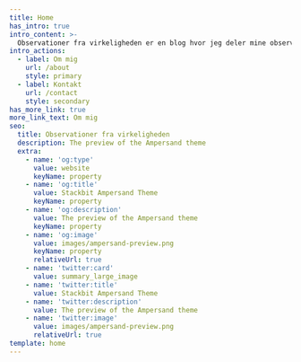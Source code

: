 ```yaml
---
title: Home
has_intro: true
intro_content: >-
  Observationer fra virkeligheden er en blog hvor jeg deler mine observationer fra virkelighden.
intro_actions:
  - label: Om mig
    url: /about
    style: primary
  - label: Kontakt
    url: /contact
    style: secondary
has_more_link: true
more_link_text: Om mig
seo:
  title: Observationer fra virkeligheden
  description: The preview of the Ampersand theme
  extra:
    - name: 'og:type'
      value: website
      keyName: property
    - name: 'og:title'
      value: Stackbit Ampersand Theme
      keyName: property
    - name: 'og:description'
      value: The preview of the Ampersand theme
      keyName: property
    - name: 'og:image'
      value: images/ampersand-preview.png
      keyName: property
      relativeUrl: true
    - name: 'twitter:card'
      value: summary_large_image
    - name: 'twitter:title'
      value: Stackbit Ampersand Theme
    - name: 'twitter:description'
      value: The preview of the Ampersand theme
    - name: 'twitter:image'
      value: images/ampersand-preview.png
      relativeUrl: true
template: home
---
```

